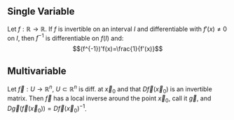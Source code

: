 ## Single Variable
Let $f: \mathbb{R}\to\mathbb{R}$. If $f$ is invertible on an interval $I$ and differentiable with $f'(x)\neq0$ on $I$, then $f^{-1}$ is differentiable on $f(I)$ and:
$$(f^{-1})'f(x)=\frac{1}{f'(x)}$$
## Multivariable
Let $\vec f : U\to\mathbb{R}^n$, $U\subset \mathbb{R}^n$ is diff. at $\vec x_0$ and that $D\vec f(\vec x_0)$ is an invertible matrix.
Then $\vec f$ has a local inverse around the point $\vec x_0$, call it $\vec g$, and $D\vec g (\vec f(\vec x_0))=D\vec f(\vec x_0)^{-1}$.